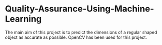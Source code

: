 # Quality-Assurance-Using-Machine-Learning
The main aim of this project is to predict the dimensions of a regular shaped object as accurate as possible. OpenCV has been used for this project.
